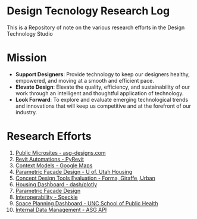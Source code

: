 # Design Tecnology Research Log
This is a Repository of note on the various research efforts in the Design Technology Studio

# Mission

-	**Support Designers**: Provide technology to keep our designers healthy, empowered, and moving at a smooth and efficient pace.
-	**Elevate Design**: Elevate the quality, efficiency, and sustainability of our work through an intelligent and thoughtful application of technology.
-	**Look Forward**: To explore and evaluate emerging technological trends and innovations that will keep us competitive and at the forefront of our industry.


# Research Efforts

1. [Public Microsites - asg-designs.com](/Microsites.md)
1. [Revit Automations - PyRevit](/RevitAutomations.md)
1. [Context Models - Google Maps](/ContextModels.md)
1. [Parametric Facade Design - U of. Utah Housing](/ParametricDesign.md)
1. [Concept Design Tools Evaluation - Forma, Giraffe, Urban](/ConceptDesignEval.md)
1. [Housing Dashboard - dash/plotly](/HousingDashboard.md)
1. [Parametric Facade Design](/ParametricDesign.md)
1. [Interoperability - Speckle](/Interoperability.md)
1. [Space Planning Dashboard - UNC School of Public Health](/SpacePlanningDashboard.md)
1. [Internal Data Management - ASG API](/DataConnectorAPI.md)
